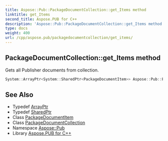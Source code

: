 ```yaml
---
title: Aspose::Pub::PackageDocumentCollection::get_Items method
linktitle: get_Items
second_title: Aspose.PUB for C++
description: 'Aspose::Pub::PackageDocumentCollection::get_Items method. Gets all Publisher documents from collection in C++.'
type: docs
weight: 400
url: /cpp/aspose.pub/packagedocumentcollection/get_items/
---
```

## PackageDocumentCollection::get_Items method


Gets all Publisher documents from collection.

```cpp
System::ArrayPtr<System::SharedPtr<PackageDocumentItem>> Aspose::Pub::PackageDocumentCollection::get_Items()
```

## See Also

* Typedef [ArrayPtr](../../../system/arrayptr/)
* Typedef [SharedPtr](../../../system/sharedptr/)
* Class [PackageDocumentItem](../../packagedocumentitem/)
* Class [PackageDocumentCollection](../)
* Namespace [Aspose::Pub](../../)
* Library [Aspose.PUB for C++](../../../)
